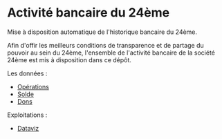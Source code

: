 # Activité bancaire du 24ème

Mise à disposition automatique de l'historique bancaire du 24ème.

Afin d'offir les meilleurs conditions de transparence et de partage du pouvoir au sein du 24ème, l'ensemble de l'activité bancaire de la société 24ème est mis à disposition dans ce dépôt.

Les données :

- [Opérations](https://github.com/24eme/banque/blob/master/data/history.csv)
- [Solde](https://github.com/24eme/banque/blob/master/data/list.csv)
- [Dons](https://github.com/24eme/banque/blob/master/data/dons.csv)

Exploitations :

- [Dataviz](https://24eme.github.io/banque/www/)
